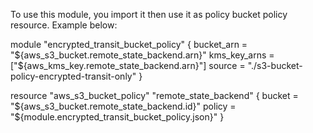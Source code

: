 To use this module, you import it then use it as policy bucket policy resource. Example below:

module "encrypted_transit_bucket_policy" {
  bucket_arn    = "${aws_s3_bucket.remote_state_backend.arn}"
  kms_key_arns  = ["${aws_kms_key.remote_state_backend.arn}"]
  source        = "./s3-bucket-policy-encrypted-transit-only"
}

resource "aws_s3_bucket_policy" "remote_state_backend" {
  bucket = "${aws_s3_bucket.remote_state_backend.id}"
  policy = "${module.encrypted_transit_bucket_policy.json}"
}

